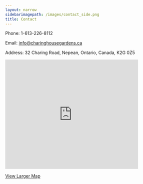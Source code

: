 ```yaml
---
layout: narrow
sidebarimagepath: /images/contact_side.png
title: Contact
---
```


Phone: 1-613-226-8112

Email: <a title="Email Olly" href="mailto:info@charinghousegardens.ca" target="_blank">info@charinghousegardens.ca</a>

Address: 32 Charing Road, Nepean, Ontario, Canada, K2G 0Z5

<iframe src="http://maps.google.ca/maps?f=q&amp;hl=en&amp;geocode=&amp;time=&amp;date=&amp;ttype=&amp;q=32+Charing+Road&amp;sll=45.332448,-75.761032&amp;sspn=0.014421,0.039911&amp;ie=UTF8&amp;om=1&amp;g=32+Charing+Road&amp;s=AARTsJo4FlcyWk20aMuWCSi3oY3tPJ_A7Q&amp;ll=45.348044,-75.756912&amp;spn=0.042225,0.072956&amp;z=13&amp;iwloc=addr&amp;output=embed" height="350" width="425" frameborder="0" marginwidth="0" marginheight="0" scrolling="no"></iframe>

<a href="http://maps.google.ca/maps?f=q&amp;hl=en&amp;geocode=&amp;time=&amp;date=&amp;ttype=&amp;q=32+Charing+Road&amp;sll=45.332448,-75.761032&amp;sspn=0.014421,0.039911&amp;ie=UTF8&amp;om=1&amp;g=32+Charing+Road&amp;ll=45.348044,-75.756912&amp;spn=0.042225,0.072956&amp;z=13&amp;iwloc=addr&amp;source=embed">View Larger Map</a>
